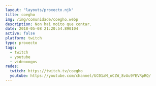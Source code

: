 ```yaml
---
layout: "layouts/proxecto.njk"
title: coegho
img: /img/comunidade/coegho.webp
description: Non hai moito que contar.
date: 2018-05-08 21:20:54.890104
active: false
platform: twitch
type: proxecto
tags:
  - twitch
  - youtube
  - videoxogos
redes:
  twitch: https://twitch.tv/coegho
  youtube: https://youtube.com/channel/UC01aM_nCZW_8vAu9YEVRpRQ/
---
```

